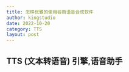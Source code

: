 ```yaml
---
title: 怎样优雅的使用谷雨语音合成软件
author: kingstudio
date: 2022-10-20
category: TTS
layout: post
---
```


## TTS (文本转语音) 引擎,语音助手